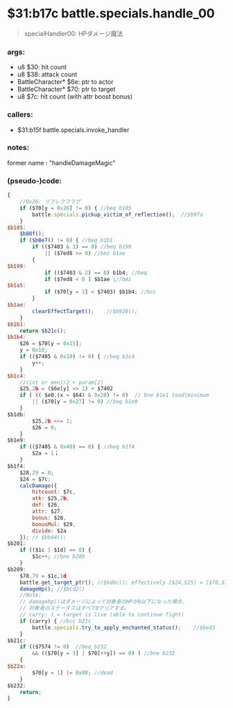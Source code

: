 ﻿
# $31:b17c battle.specials.handle_00
> specialHandler00: HPダメージ魔法

### args:
+	u8 $30: hit count
+	u8 $38: attack count
+	BattleCharacter* $6e: ptr to actor
+	BattleCharacter* $70: ptr to target
+	u8 $7c: hit count (with attr boost bonus)

### callers:
+	$31:b15f battle.specials.invoke_handler

### notes:
former name : "handleDamageMagic"

### (pseudo-)code:
```js
{
	//0x26: リフレクフラグ
	if ($70[y = 0x26] != 0) { //beq b185
		battle.specials.pickup_victim_of_reflection();	//$b9fa
	}
$b185:
	$b88f();
	if ($b8e7() != 0) { //beq b1b1
		if (($7403 & 1) == 0) //beq b199
			|| ($7ed8 >= 0) //bmi b1ae
		{
$b199:
			if (($7403 & 2) == 0) b1b4; //beq
			if ($7ed8 < 0 ) $b1ae ;//bmi
$b1a5:
			if ($70[y = 1] < $7403) $b1b4; //bcc
		}
$b1ae:
		clearEffectTarget();	//$b926();
	}
$b1b1:
	return $b21c();
$b1b4:
	$26 = $70[y = 0x15];
	y = 0x10;
	if (($7405 & 0x10) != 0) { //beq b1c4
		y++; 
	}
$b1c4:
	//(int or men)/2 + param[2]
	$25,2b = ($6e[y] >> 1) + $7402
	if ( (( $e0.(x = $64) & 0x28) != 0)  // bne b1e1 toad|minimum
		|| ($70[y = 0x27] != 0) //beq b1e9
	}
$b1db:
		$25,2b <<= 1;
		$26 = 0;
	}
$b1e9:
	if (($7405 & 0x40) == 0) { //beq b1f4
		$2a = 1；
	}
$b1f4:
	$28,29 = 0;
	$24 = $7c;
	calcDamage({
		hitcount: $7c,
		atk: $25,2b,
		def: $26,
		attr: $27,
		bonus: $28,
		bonusMul: $29,
		divide: $2a
	}); // $bb44();
$b201:
	if (($1c | $1d) == 0) {
		$1c++; //bne b209
	}
$b209:
	$78,79 = $1c,1d
	battle.get_target_ptr(); //$bdbc(); effectively [$24,$25] = [$70,$71]
	damageHp();	//$bcd2()
	//Note:
	// damagehp()はダメージによって対象者のHPが0以下になった場合、
	// 対象者のステータスはすべて0クリアする。
	// carry: 1 = target is live (able to continue fight)
	if (carry) { //bcc b21c
		battle.specials.try_to_apply_enchanted_status();	//$be43
	}
$b21c:
	if (($7574 != 0)  //beq b232
		&& (($70[y = 3] | $70[++y]) == 0) ) //bne b232
	{ 
$b22a:
		$70[y = 1] |= 0x80;	//dead
	}
$b232:
	return;
}
```






